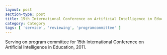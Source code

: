 ```yaml
---
layout: post
section-type: post
title: 15th International Conference on Artificial Intelligence in Education.
category: Category
tags: [ 'service', 'reviewing', 'programcommittee' ]
---
```

Serving on program committee for 15th International Conference on Artificial Intelligence in Education, 2011.

